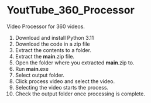# YoutTube_360_Processor
Video Processor for 360 videos.

1. Download and install Python 3.11
2. Download the code in a zip file
3. Extract the contents to a folder.
4. Extract the __main__.zip file.
5. Open the folder where you extracted __main__.zip to.
6. Run __main__.exe
7. Select output folder.
8. Click process video and select the video.
9. Selecting the video starts the process.
10. Check the output folder once processing is complete.
